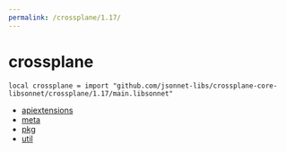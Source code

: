 ```yaml
---
permalink: /crossplane/1.17/
---
```


# crossplane

```jsonnet
local crossplane = import "github.com/jsonnet-libs/crossplane-core-libsonnet/crossplane/1.17/main.libsonnet"
```



* [apiextensions](apiextensions/index.md)
* [meta](meta/index.md)
* [pkg](pkg/index.md)
* [util](util/index.md)